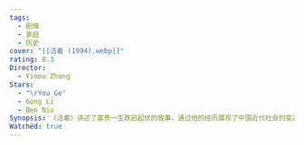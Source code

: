 ```yaml
---
tags:
  - 剧情
  - 家庭
  - 历史
cover: "[[活着 (1994).webp]]"
rating: 8.3
Director:
  - Yimou Zhang
Stars:
  - "\rYou Ge"
  - Gong Li
  - Ben Niu
Synopsis: 《活着》讲述了富贵一生跌宕起伏的故事，通过他的经历展现了中国近代社会的变迁。富贵原本是一个挥霍无度的富家公子，因为嗜赌败光家产，家庭由富变贫，妻子家珍离他而去。痛定思痛后，富贵努力重新开始，与家珍重聚，并靠一副影戏箱养家糊口。然而，随着历史的洪流滚滚向前，富贵一家经历了战争、土地改革、大跃进和文化大革命等重大社会变革。他们在饥荒和动荡中努力生存，但命运却不断夺走他的亲人：父亲因失去家产去世，儿子有庆意外离世，女儿凤霞也因难产而死，最终只剩富贵与外孙相依为命。尽管经历了无数苦难，富贵依然选择坚强地活着。影片通过富贵的视角展现了普通人在时代巨变中的挣扎与坚持，传递出在困境中寻找生活意义的深刻主题。《活着》以平凡而深刻的方式诠释了生命的韧性与尊严，提醒我们珍惜当下，即使面对再大的苦难，也要顽强地活下去。
Watched: true
---
```

